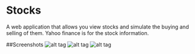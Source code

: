 # Stocks
A web application that allows you view stocks and simulate the buying and 
selling of them. Yahoo finance is for the stock information.

##Screenshots
![alt tag](https://www.dropbox.com/s/dqme6z3p2fmxw5g/screenshot1.PNG?dl=1)
![alt tag](https://www.dropbox.com/s/d4yddks7hzwcca3/screenshot2.PNG?dl=1)
![alt tag](https://www.dropbox.com/s/54si39n5hgxzdnl/screenshot3.png?dl=1)

